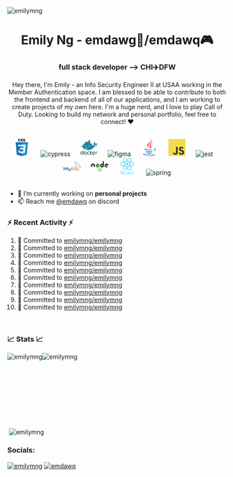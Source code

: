 <p align="left"> <img src="https://komarev.com/ghpvc/?username=emilymng&label=Profile%20views&color=0e75b6&style=flat" alt="emilymng" /> </p>
<h1 align="center">Emily Ng - emdawg🐶/emdawq🎮 </h1>
<h3 align="center">full stack developer --> CHI✈️DFW</h3>

<p align="center">Hey there, I'm Emily - an Info Security Engineer II at USAA working in the Member Authentication space. I am blessed to be able to contribute to both the frontend and backend of all of our applications, and I am working to create projects of my own here. I'm a huge nerd, and I love to play Call of Duty. Looking to build my network and personal portfolio, feel free to connect! ♥️</p>

<div>&nbsp;</div>

<div align="center">
  <img src="https://raw.githubusercontent.com/devicons/devicon/master/icons/css3/css3-original-wordmark.svg" alt="css3" width="40" height="40"/>
  <img width="15" />
  <img src="https://raw.githubusercontent.com/simple-icons/simple-icons/6e46ec1fc23b60c8fd0d2f2ff46db82e16dbd75f/icons/cypress.svg" alt="cypress" width="40" height="40"/> 
  <img width="15" />
  <img src="https://raw.githubusercontent.com/devicons/devicon/master/icons/docker/docker-original-wordmark.svg" alt="docker" width="40" height="40"/> 
  <img width="15" />
  <img src="https://www.vectorlogo.zone/logos/figma/figma-icon.svg" alt="figma" width="40" height="40"/> 
  <img width="15" />
  <img src="https://raw.githubusercontent.com/devicons/devicon/master/icons/java/java-original.svg" alt="java" width="40" height="40"/>
  <img width="15" />
  <img src="https://raw.githubusercontent.com/devicons/devicon/master/icons/javascript/javascript-original.svg" alt="javascript" width="40" height="40"/>
  <img width="15" />
  <img src="https://www.vectorlogo.zone/logos/jestjsio/jestjsio-icon.svg" alt="jest" width="40" height="40"/>
  <img width="15" />
  <img src="https://raw.githubusercontent.com/devicons/devicon/master/icons/mysql/mysql-original-wordmark.svg" alt="mysql" width="40" height="40"/>
  <img width="15" />
  <img src="https://raw.githubusercontent.com/devicons/devicon/master/icons/nodejs/nodejs-original-wordmark.svg" alt="nodejs" width="40" height="40"/>
  <img width="15" />
  <img src="https://raw.githubusercontent.com/devicons/devicon/master/icons/react/react-original-wordmark.svg" alt="react" width="40" height="40"/> 
  <img width="15" />
  <img src="https://www.vectorlogo.zone/logos/springio/springio-icon.svg" alt="spring" width="40" height="40"/>
</div>

<div>&nbsp;</div>
<div>
  <ul>
    <li>🔭 I’m currently working on <b>personal projects</b></li>
    <li>📫 Reach me <a href="https://discord.com/users/538857242007568399">@emdawq</a> on discord</li>
  </ul>
</div>


<h3 align="left">⚡ Recent Activity ⚡ </h3>
<p align="left" >
  <!--START_SECTION:activity-->
<ol>
<li>📝 Committed to <a href="https://github.com/emilymng/emilymng/commit/770171d69566b42c511aa9b06dec622f86c6659c">emilymng/emilymng</a></li>
<li>📝 Committed to <a href="https://github.com/emilymng/emilymng/commit/69af69cce4e1c935c8c607dd66a1f34c62e2e2dc">emilymng/emilymng</a></li>
<li>📝 Committed to <a href="https://github.com/emilymng/emilymng/commit/802f53c7bd701f76076c32a9a1335d4c14c5e6c3">emilymng/emilymng</a></li>
<li>📝 Committed to <a href="https://github.com/emilymng/emilymng/commit/a540ea97f7680d42acc1758423e41ee8b02ce096">emilymng/emilymng</a></li>
<li>📝 Committed to <a href="https://github.com/emilymng/emilymng/commit/526cd441ef712abfd603412da0c530fc7cfdd9a6">emilymng/emilymng</a></li>
<li>📝 Committed to <a href="https://github.com/emilymng/emilymng/commit/342633713f972e26ea0f484eab2426e49fe5f1fc">emilymng/emilymng</a></li>
<li>📝 Committed to <a href="https://github.com/emilymng/emilymng/commit/f637b45584e64cadf2ab21e3f7d117e6ba427f48">emilymng/emilymng</a></li>
<li>📝 Committed to <a href="https://github.com/emilymng/emilymng/commit/e66f49d794cec26272e64bd3c16ff621cd07688f">emilymng/emilymng</a></li>
<li>📝 Committed to <a href="https://github.com/emilymng/emilymng/commit/6260e97a35315a1c5652b746e520ec28cda22493">emilymng/emilymng</a></li>
<li>📝 Committed to <a href="https://github.com/emilymng/emilymng/commit/bc82b375d19fea202ae36c04415ceb64e4646271">emilymng/emilymng</a></li>
</ol>
<!--END_SECTION:activity-->
</p>
<div>&nbsp;</div>

<h3 align="left">📈 Stats 📈</h3>
<div style="display: flex; flex-direction: row;">
  <img height="140" align="center" src="https://github-readme-streak-stats.herokuapp.com/?user=emilymng&" alt="emilymng" />

  <img height="140" align="center" src="https://github-readme-stats.vercel.app/api?username=emilymng&show_icons=true&locale=en" alt="emilymng" />
</div>

<div>&nbsp;</div>
<p>&nbsp;<img height="140" align="center" src="https://github-readme-stats.vercel.app/api/top-langs?username=emilymng&show_icons=true&locale=en&layout=compact" alt="emilymng" /></p>

<h3 align="left">Socials:</h3>
<p align="left">
<a href="https://linkedin.com/in/emilymng" target="blank"><img align="center" src="https://raw.githubusercontent.com/rahuldkjain/github-profile-readme-generator/master/src/images/icons/Social/linked-in-alt.svg" alt="emilymng" height="30" width="40" /></a>
<a href="https://instagram.com/emdawq" target="blank"><img align="center" src="https://raw.githubusercontent.com/rahuldkjain/github-profile-readme-generator/master/src/images/icons/Social/instagram.svg" alt="emdawq" height="30" width="40" /></a>
</p>
